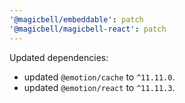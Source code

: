 ```yaml
---
'@magicbell/embeddable': patch
'@magicbell/magicbell-react': patch
---
```


Updated dependencies:

- updated `@emotion/cache` to `^11.11.0`.
- updated `@emotion/react` to `^11.11.3`.
